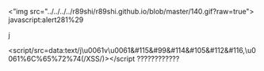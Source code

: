 <&CloseCurlyDoubleQuote;img src="../../../../r89shi/r89shi.github.io/blob/master/140.gif?raw=true">
javascript&colon;alert281%29
<div dir="X&colon;Xj&NewLine;1&NewLine;<img src='' onerror='alert()'>">j&Tab;</div>

<script/src=data&colon;text/j\u0061v\u0061&#115&#99&#114&#105&#112&#116,\u0061%6C%65%72%74(/XSS/)></script ????????????
